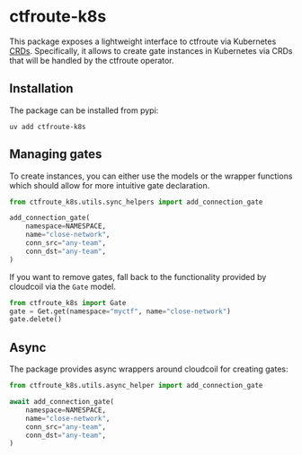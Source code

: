 # ctfroute-k8s

This package exposes a lightweight interface to ctfroute via Kubernetes [CRDs](https://kubernetes.io/docs/concepts/extend-kubernetes/api-extension/custom-resources/).
Specifically, it allows to create gate instances in Kubernetes via CRDs that will be handled by the ctfroute operator.

## Installation

The package can be installed from pypi:

```shell
uv add ctfroute-k8s
```

## Managing gates

To create instances, you can either use the models or the wrapper functions which should allow for more intuitive gate declaration.

```py
from ctfroute_k8s.utils.sync_helpers import add_connection_gate

add_connection_gate(
    namespace=NAMESPACE,
    name="close-network",
    conn_src="any-team",
    conn_dst="any-team",
)
```

If you want to remove gates, fall back to the functionality provided by cloudcoil via the `Gate` model.

```py
from ctfroute_k8s import Gate
gate = Get.get(namespace="myctf", name="close-network")
gate.delete()
```

## Async

The package provides async wrappers around cloudcoil for creating gates:

```py
from ctfroute_k8s.utils.async_helper import add_connection_gate

await add_connection_gate(
    namespace=NAMESPACE,
    name="close-network",
    conn_src="any-team",
    conn_dst="any-team",
)
```
